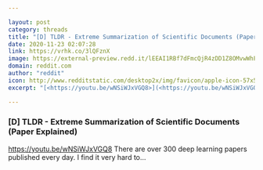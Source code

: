 ```yaml
---

layout: post
category: threads
title: "[D] TLDR - Extreme Summarization of Scientific Documents (Paper Explained)"
date: 2020-11-23 02:07:28
link: https://vrhk.co/3lQFznX
image: https://external-preview.redd.it/lEEAI1RBf7dFmcQjR4zDD1Z8OMvwWhFXzvU0PhokyLA.jpg?width=480&height=251.308900524&auto=webp&crop=480:251.308900524,smart&s=e461ba8d4f57a4877b844282dbee0689872eaad6
domain: reddit.com
author: "reddit"
icon: http://www.redditstatic.com/desktop2x/img/favicon/apple-icon-57x57.png
excerpt: "[<https://youtu.be/wNSiWJxVGQ8>](<https://youtu.be/wNSiWJxVGQ8>) There are over 300 deep learning papers published every day. I find it very hard to..."

---
```


### [D] TLDR - Extreme Summarization of Scientific Documents (Paper Explained)

[<https://youtu.be/wNSiWJxVGQ8>](<https://youtu.be/wNSiWJxVGQ8>) There are over 300 deep learning papers published every day. I find it very hard to...